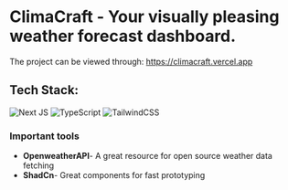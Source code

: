 # ClimaCraft - Your visually pleasing weather forecast dashboard.

The project can be viewed through: https://climacraft.vercel.app

## Tech Stack:

![Next JS](https://img.shields.io/badge/Next-black?style=for-the-badge&logo=next.js&logoColor=white)
![TypeScript](https://img.shields.io/badge/typescript-%23007ACC.svg?style=for-the-badge&logo=typescript&logoColor=white)
![TailwindCSS](https://img.shields.io/badge/tailwindcss-%2338B2AC.svg?style=for-the-badge&logo=tailwind-css&logoColor=white)

### Important tools

- **OpenweatherAPI**- A great resource for open source weather data fetching
- **ShadCn**- Great components for fast prototyping
